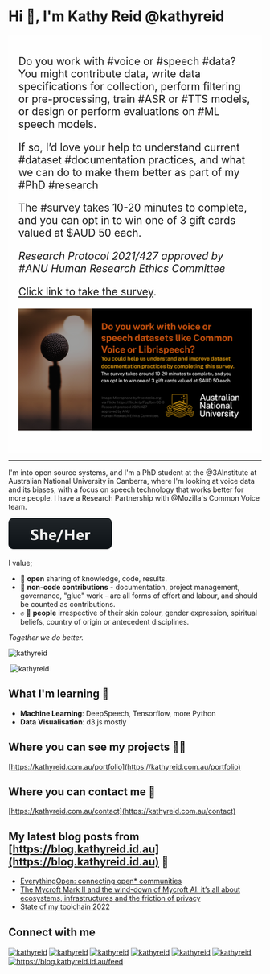 # Hi 👋, I'm Kathy Reid @kathyreid

<div style="background-color:#fefefe; font-size:1.3rem; padding:20px;><h2>Help understand and improve voice dataset documentation practices and make speech technologies work better for more people - and fill out this survey for my PhD research"</h2>

<p>Do you work with #voice or #speech #data? You might contribute data, write data specifications for collection, perform filtering or pre-processing, train #ASR or #TTS models, or design or perform evaluations on #ML speech models. </p>

<p>If so, I’d love your help to understand current #dataset #documentation practices, and what we can do to make them better as part of my #PhD #research </p>

<p>The #survey takes 10-20 minutes to complete, and you can opt in to win one of 3 gift cards valued at $AUD 50 each.</p>

<em>Research Protocol 2021/427 approved by  #ANU Human Research Ethics Committee</em>

<a href=https://anu.au1.qualtrics.com/jfe/form/SV_cSFODa5osYtm96e>Click link to take the survey</a>.

<p align="left"> <img style="clear:both;" src="images/survey-promotion-linkedin.png" /> </p>

</div>

---

I'm into open source systems, and I'm a PhD student at the @3AInstitute at Australian National University in Canberra, where I'm looking at voice data and its biases, with a focus on speech technology that works better for more people. I have a Research Partnership with @Mozilla's Common Voice team. 

<p align="left"> <img style="clear:both;" src="images/sheher.svg" alt="kathyreid" /> </p>

I value;

* :open_hands: **open** sharing of knowledge, code, results.
* :notebook_with_decorative_cover: **non-code contributions** - documentation, project management, governance, "glue" work - are all forms of effort and labour, and should be counted as contributions.
* :fist: :rainbow: **people** irrespective of their skin colour, gender expression, spiritual beliefs, country of origin or antecedent disciplines.

_Together we do better._

<p align="left"> <img style="clear:both;" src="https://komarev.com/ghpvc/?username=kathyreid" alt="kathyreid" /> </p>

<p>&nbsp;<img style="clear:both;" src="https://github-readme-stats.vercel.app/api?username=kathyreid&show_icons=true" alt="kathyreid" /></p>

## What I'm learning 🌱

* **Machine Learning**: DeepSpeech, Tensorflow, more Python
* **Data Visualisation**: d3.js mostly

## Where you can see my projects 👨‍💻

[https://kathyreid.com.au/portfolio](https://kathyreid.com.au/portfolio)

## Where you can contact me :email:

[https://kathyreid.com.au/contact](https://kathyreid.com.au/contact)

## My latest blog posts from [https://blog.kathyreid.id.au](https://blog.kathyreid.id.au) 📝
<!-- BLOG-POST-LIST:START -->
- [EverythingOpen: connecting open* communities](https://blog.kathyreid.id.au/2023/04/15/everythingopen-connecting-open-communities/)
- [The Mycroft Mark II and the wind-down of Mycroft AI: it’s all about ecosystems, infrastructures and the friction of privacy](https://blog.kathyreid.id.au/2023/02/19/the-mycroft-mark-ii-and-the-wind-down-of-mycroft-ai-its-all-about-ecosystems-infrastructures-and-the-friction-of-privacy/)
- [State of my toolchain 2022](https://blog.kathyreid.id.au/2022/11/13/state-of-my-toolchain-2022/)
<!-- BLOG-POST-LIST:END -->

## Connect with me
<a href="https://twitter.com/kathyreid" target="blank"><img align="center" src="https://cdn.jsdelivr.net/npm/simple-icons@7.19.0/icons/twitter.svg" alt="kathyreid" height="30" width="40" /></a>
<a href="https://aus.social/@KathyReid" rel="me"><img align="center" src="https://cdn.jsdelivr.net/npm/simple-icons@7.19.0/icons/mastodon.svg" alt="kathyreid" height="30" width="40" /></a></a>
<a href="https://linkedin.com/in/kathyreid" target="blank"><img align="center" src="https://cdn.jsdelivr.net/npm/simple-icons@7.19.0/icons/linkedin.svg" alt="kathyreid" height="30" width="40" /></a>
<a href="https://stackoverflow.com/users/kathyreid" target="blank"><img align="center" src="https://cdn.jsdelivr.net/npm/simple-icons@7.19.0/icons/stackoverflow.svg" alt="kathyreid" height="30" width="40" /></a>
<a href="https://kaggle.com/kathyreid" target="blank"><img align="center" src="https://cdn.jsdelivr.net/npm/simple-icons@7.19.0/icons/kaggle.svg" alt="kathyreid" height="30" width="40" /></a>
<a href="https://medium.com/kathyreid" target="blank"><img align="center" src="https://cdn.jsdelivr.net/npm/simple-icons@7.19.0/icons/medium.svg" alt="kathyreid" height="30" width="40" /></a>
<a href="/https://blog.kathyreid.id.au/feed" target="blank"><img align="center" src="https://cdn.jsdelivr.net/npm/simple-icons@7.19.0/icons/rss.svg" alt="https://blog.kathyreid.id.au/feed" height="30" width="40" /></a>

